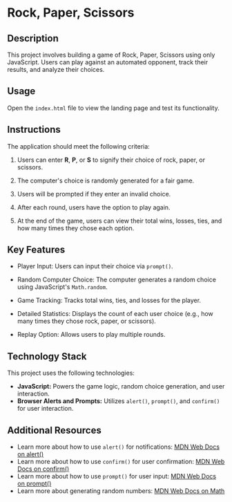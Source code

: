 # Rock, Paper, Scissors

## Description

This project involves building a game of Rock, Paper, Scissors using only JavaScript. Users can play against an automated opponent, track their results, and analyze their choices.

## Usage

Open the `index.html` file to view the landing page and test its functionality.

## Instructions

The application should meet the following criteria:

1. Users can enter **R**, **P**, or **S** to signify their choice of rock, paper, or scissors.

2. The computer's choice is randomly generated for a fair game.

3. Users will be prompted if they enter an invalid choice.

4. After each round, users have the option to play again.

5. At the end of the game, users can view their total wins, losses, ties, and how many times they chose each option.

## Key Features

* Player Input: Users can input their choice via `prompt()`.

* Random Computer Choice: The computer generates a random choice using JavaScript's `Math.random`.

* Game Tracking: Tracks total wins, ties, and losses for the player.

* Detailed Statistics: Displays the count of each user choice (e.g., how many times they chose rock, paper, or scissors).

* Replay Option: Allows users to play multiple rounds.

## Technology Stack

This project uses the following technologies:

* **JavaScript:** Powers the game logic, random choice generation, and user interaction.
* **Browser Alerts and Prompts:** Utilizes `alert()`, `prompt()`, and `confirm()` for user interaction.

## Additional Resources

* Learn more about how to use `alert()` for notifications: [MDN Web Docs on alert()](https://developer.mozilla.org/en-US/docs/Web/API/Window/alert)
* Learn more about how to use `confirm()` for user confirmation: [MDN Web Docs on confirm()](https://developer.mozilla.org/en-US/docs/Web/API/Window/confirm)
* Learn more about how to use `prompt()` for user input: [MDN Web Docs on prompt()](https://developer.mozilla.org/en-US/docs/Web/API/Window/prompt)
* Learn more about generating random numbers: [MDN Web Docs on Math](https://developer.mozilla.org/en-US/docs/Web/JavaScript/Reference/Global_Objects/Math)